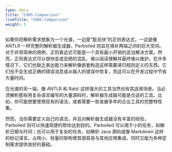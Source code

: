 ```yaml
---
type: docs
title: "CH05-Comparison"
linkTitle: "CH05-Comparison"
weight: 5
--- 
```


如果你将解析需求想象为一个光谱，一边是“脏且快”的正则表达式，一边是像 ANTLR 一样完整的解析器生成器，Parboiled 则旨在填补两端之间的巨大空间。对于非常简单的用例，正则表达式可能是一个具有最小开销的适当解决方案。然而，正则表达式可以很快变成丑陋的混乱、难以阅读理解并最终难以维护。在许多情况下，它们也缺乏表达能力来解析像嵌套构造这样需要递归规则定义的东西。它们也不会生成正确的错误消息或从输入的错误中恢复，而这可以在开发过程中节省大量时间。

在光谱的另一端，像 ANTLR 和 Rats! 这样强大的工具当然也有其适用场景。当必须解析那些用复杂语言编写的大量源码时，解析器生成器可能是合适的工具。比如，你可能想要使用现有的语法，或者需要一些发展多年的企业工具的完整特性集。

然而，当你需要定义自己的语法，并且对解析器生成器没有丰富的经验，Parboiled 则可以快速简便的帮你达到目的。Parboiled 可以用于小的任务，如解析日期与时间；也可以用于复杂的任务，如解析 Java 源码或像 Markdown 这样的标记语言。占用小、轻量的架构使其很容易与其他应用集成，同时又能为多种定制需求提供良好的基础。

